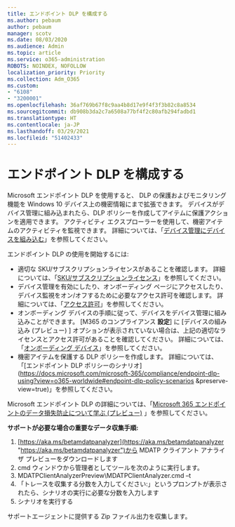 ```yaml
---
title: エンドポイント DLP を構成する
ms.author: pebaum
author: pebaum
manager: scotv
ms.date: 08/03/2020
ms.audience: Admin
ms.topic: article
ms.service: o365-administration
ROBOTS: NOINDEX, NOFOLLOW
localization_priority: Priority
ms.collection: Adm_O365
ms.custom:
- "6108"
- "3200001"
ms.openlocfilehash: 36af769b67f8c9aa4b8d17e9f4f3f3b82c8a8534
ms.sourcegitcommit: db908b3da2c7a6508a77bf4f2c80afb294fadbd1
ms.translationtype: HT
ms.contentlocale: ja-JP
ms.lasthandoff: 03/29/2021
ms.locfileid: "51402433"
---
```

# <a name="configure-endpoint-dlp"></a>エンドポイント DLP を構成する

Microsoft エンドポイント DLP を使用すると、 DLP の保護およびモニタリング機能を Windows 10 デバイス上の機密情報にまで拡張できます。 デバイスがデバイス管理に組み込まれたら、DLP ポリシーを作成してアイテムに保護アクションを適用できます。 アクティビティ エクスプローラーを使用して、機密アイテムのアクティビティを監視できます。 詳細については、「[デバイス管理にデバイスを組み込む](https://docs.microsoft.com/microsoft-365/compliance/endpoint-dlp-getting-started#onboarding-devices-into-device-management)」を参照してください。  

エンドポイント DLP の使用を開始するには:

- 適切な SKU/サブスクリプションライセンスがあることを確認します。 詳細については、「[SKU/サブスクリプションライセンス](https://docs.microsoft.com/microsoft-365/compliance/endpoint-dlp-getting-started#skusubscriptions-licensing)」を参照してください。
- デバイス管理を有効にしたり、オンボーディング ページにアクセスしたり、デバイス監視をオン/オフするために必要なアクセス許可を確認します。 詳細については、「[アクセス許可](https://docs.microsoft.com/microsoft-365/compliance/endpoint-dlp-getting-started#permissions)」を参照してください。
- オンボーディング デバイスの手順に従って、デバイスをデバイス管理に組み込みことができます。 [M365 のコンプライアンス **設定**] に [デバイスの組み込み (プレビュー) ] オプションが表示されていない場合は、上記の適切なライセンスとアクセス許可があることを確認してください。 詳細については、「[オンボーディング デバイス](https://docs.microsoft.com/microsoft-365/compliance/endpoint-dlp-getting-started#onboarding-devices)」を参照してください。 
- 機密アイテムを保護する DLP ポリシーを作成します。 詳細については、「[エンドポイント DLP ポリシーのシナリオ](https://docs.microsoft.com/microsoft-365/compliance/endpoint-dlp-using?view=o365-worldwide#endpoint-dlp-policy-scenarios &preserve-view=true)」を参照してください。

Microsoft エンドポイント DLP の詳細については、「[Microsoft 365 エンドポイントのデータ損失防止について学ぶ (プレビュー)](https://docs.microsoft.com/microsoft-365/compliance/endpoint-dlp-learn-about) 」を参照してください。

**サポートが必要な場合の重要なデータ収集手順:**

1. [https://aka.ms/betamdatpanalyzer](https://aka.ms/betamdatpanalyzer "https://aka.ms/betamdatpanalyzer")から MDATP クライアント アナライザ プレビューをダウンロードします
2. cmd ウィンドウから管理者としてツールを次のように実行します。
3. MDATPClientAnalyzerPreview\MDATPClientAnalyzer.cmd –t
4. 「トレースを収集する分数を入力してください:」というプロンプトが表示されたら、シナリオの実行に必要な分数を入力します
5. シナリオを実行する

サポートエージェントに提供する Zip ファイル出力を収集します。
